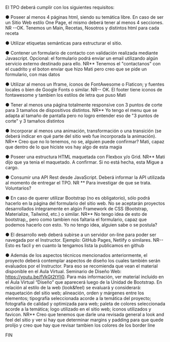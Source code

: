 El TPO deberá cumplir con los siguientes requisitos:

● Poseer al menos 4 páginas html, siendo su temática libre. En caso de ser un Sitio
Web estilo One Page, el mismo deberá tener al menos 4 secciones.
NR --OK. Tenemos un Main, Recetas, Nosotros y distintos html para cada receta

● Utilizar etiquetas semánticas para estructurar el sitio.

● Contener un formulario de contacto con validación realizada mediante Javascript.
Opcional: el formulario podrá enviar un email utilizando algún servicio externo
destinado para ello.
NR\*\* Tenemos el "contactanos" con el cuadrito y el boton enviar que hizo Mati pero creo que se pide un formulario, con mas datos

● Utilizar al menos un Iframe, íconos de FontAwesome o Flaticon; y fuentes locales o
bien de Google Fonts o similar.
NR-- OK. El footer tiene iconos de fontawesome y tambien los estilos de letra que puso Mati

● Tener al menos una página totalmente responsive con 3 puntos de corte para 3
tamaños de dispositivos distintos.
NR\*\* Yo tengo el menu que se adapta al tamaño de pantalla pero no logro entender eso de "3 puntos de corte" y 3 tamaños distintos

● Incorporar al menos una animación, transformación o una transición (se deberá
indicar en qué parte del sitio web fue incorporada la animación).
NR\*\* Creo que no lo tenemos, no se, alguien puede confirmar? Mati, capaz que dentro de lo que hiciste vos hay algo de esta magia

● Poseer una estructura HTML maquetada con Flexbox y/o Grid.
NR\*\* Mati dijo que ya tenia el maquetado. A confirmar. Si no está hecha, esta Migue a cargo.

● Consumir una API Rest desde JavaScript. Deberá informar la API utilizada al
momento de entregar el TPO.
NR \*\* Para investigar de que se trata. Voluntarios?

● En caso de querer utilizar Bootstrap (no es obligatorio), sólo podrá hacerlo en la
página del formulario del sitio web. No se aceptarán proyectos desarrollados
íntegramente en algún Framework de CSS (Bootstrap, Materialize, Tailwind, etc.) o
similar.
NR\*\* No tengo idea de esto de bootstrap,, pero como tambien nos faltaria el formulario, capaz que podemos hacerlo con esto. Yo no tengo idea, alguien sabe o se postula?

● El desarrollo web deberá subirse a un servidor on-line para poder ser navegada por
el Instructor. Ejemplo: GitHub Pages, Netlify o similares.
NR-- Esto es facil y en cuanto la tengamos lista la publicamos en github

● Además de los aspectos técnicos mencionados anteriormente, el proyecto deberá
contemplar aspectos de diseño los cuales también serán evaluados por el
Instructor. Para eso se recomienda que vean el material disponible en el Aula
Virtual. Seminario de Diseño Web: https://youtu.be/fVkGt2tYIj0. Para más
información, ver material incluído en el Aula Virtual “Diseño” que aparecerá luego
de la Unidad de Bootstrap. En relación al estilo de la web (look&feel) se evaluará y
considerará: maquetación del sitio web; alineación, orden y márgenes entre los
elementos; tipografía seleccionada acorde a la temática del proyecto; fotografía de
calidad y optimizada para web; paleta de colores seleccionada acorde a la temática;
logo utilizado en el sitio web; íconos utilizados y favicon.
NR\*\* Creo que tenemos que darle una revisada general a look and feel del sitio y ver si hay que determinar margins y padding para que quede prolijo y creo que hay que revisar tambien los colores de los border line

FIN
